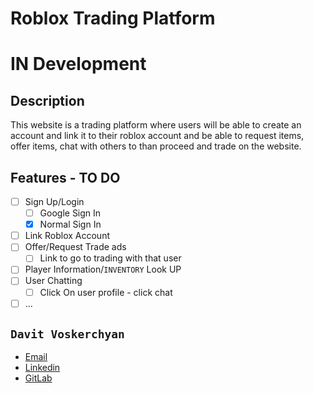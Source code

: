 # Roblox Trading Platform

# IN Development

## Description
This website is a trading platform where users will be able to create an account and link it to their roblox account and be able to request items, offer items, chat with others to than proceed and trade on the website. 

## Features - TO DO
- [ ] Sign Up/Login
  -  [ ] Google Sign In
  -  [x] Normal Sign In
- [ ] Link Roblox Account
- [ ] Offer/Request Trade ads
  - [ ] Link to go to trading with that user
- [ ] Player Information/`INVENTORY` Look UP
- [ ] User Chatting
  - [ ] Click On user profile - click chat
- [ ] ...

## `Davit Voskerchyan` <br>
- [Email](mailto:davitvoskerchyan@outlook.com) <br>
- [Linkedin](https://www.linkedin.com/in/davitvoskerchyan/)
- [GitLab](https://gitlab.com/users/davitvoski/starred)
